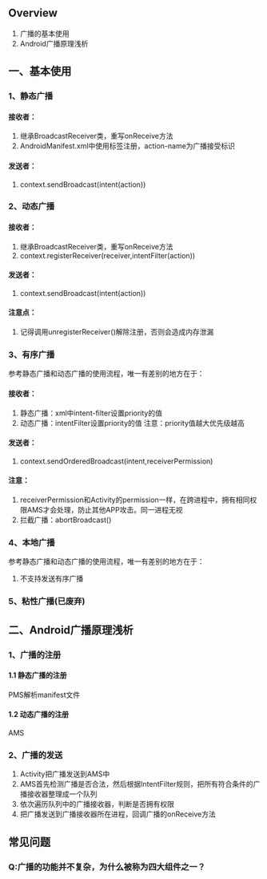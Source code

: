 ## Overview
1. 广播的基本使用
2. Android广播原理浅析

## 一、基本使用

### 1、静态广播

#### 接收者：
1. 继承BroadcastReceiver类，重写onReceive方法
2. AndroidManifest.xml中使用<receiver>标签注册，action-name为广播接受标识

#### 发送者：
1. context.sendBroadcast(intent(action))

### 2、动态广播

#### 接收者：
1. 继承BroadcastReceiver类，重写onReceive方法
2. context.registerReceiver(receiver,intentFilter(action))

#### 发送者：
1. context.sendBroadcast(intent(action))

#### 注意点：
1. 记得调用unregisterReceiver()解除注册，否则会造成内存泄漏

### 3、有序广播

参考静态广播和动态广播的使用流程，唯一有差别的地方在于：
#### 接收者：
1. 静态广播：xml中intent-filter设置priority的值
2. 动态广播：intentFilter设置priority的值
注意：priority值越大优先级越高

#### 发送者：
1. context.sendOrderedBroadcast(intent,receiverPermission)

#### 注意：
1. receiverPermission和Activity的permission一样，在跨进程中，拥有相同权限AMS才会处理，防止其他APP攻击。同一进程无视
2. 拦截广播：abortBroadcast()

### 4、本地广播
参考静态广播和动态广播的使用流程，唯一有差别的地方在于：
1. 不支持发送有序广播

### 5、粘性广播(已废弃)

## 二、Android广播原理浅析

### 1、广播的注册
#### 1.1 静态广播的注册
PMS解析manifest文件

#### 1.2 动态广播的注册
AMS

### 2、广播的发送
1. Activity把广播发送到AMS中
2. AMS首先检测广播是否合法，然后根据IntentFilter规则，把所有符合条件的广播接收器整理成一个队列
3. 依次遍历队列中的广播接收器，判断是否拥有权限
4. 把广播发送到广播接收器所在进程，回调广播的onReceive方法

## 常见问题

### Q:广播的功能并不复杂，为什么被称为四大组件之一？
